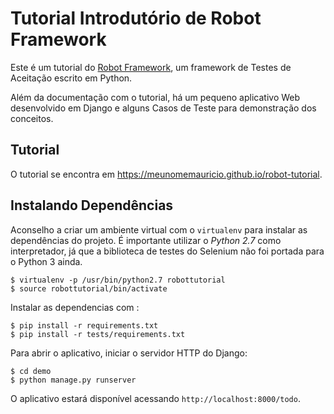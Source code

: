 # Tutorial Introdutório de Robot Framework #

Este é um tutorial do [Robot Framework][robot], um framework de Testes de
Aceitação escrito em Python.

Além da documentação com o tutorial, há um pequeno aplicativo Web desenvolvido
em Django e alguns Casos de Teste para demonstração dos conceitos.

## Tutorial ##

O tutorial se encontra em https://meunomemauricio.github.io/robot-tutorial.

## Instalando Dependências ##

Aconselho a criar um ambiente virtual com o `virtualenv` para instalar as
dependências do projeto. É importante utilizar o *Python 2.7* como
interpretador, já que a biblioteca de testes do Selenium não foi portada para o
Python 3 ainda.

    $ virtualenv -p /usr/bin/python2.7 robottutorial
    $ source robottutorial/bin/activate

Instalar as dependencias com :

    $ pip install -r requirements.txt
    $ pip install -r tests/requirements.txt

Para abrir o aplicativo, iniciar o servidor HTTP do Django:

    $ cd demo
    $ python manage.py runserver

O aplicativo estará disponível acessando `http://localhost:8000/todo`.

[robot]: http://robotframework.org/
